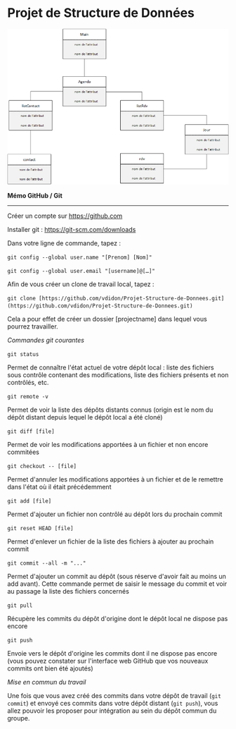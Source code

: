 # Projet de Structure de Données
![Schéma global](Schema_global.png)

**Mémo GitHub / Git**

** **

Créer un compte sur https://github.com

Installer git : https://git-scm.com/downloads

Dans votre ligne de commande, tapez :

`git config --global user.name "[Prenom] [Nom]"`

`git config --global user.email "[username]@[…]"`

Afin de vous créer un clone de travail local, tapez :

`git clone [https://github.com/vdidon/Projet-Structure-de-Donnees.git](https://github.com/vdidon/Projet-Structure-de-Donnees.git)`

Cela a pour effet de créer un dossier [projectname] dans lequel vous pourrez travailler.

*_Commandes git courantes_*

`git status`

Permet de connaître l'état actuel de votre dépôt local : liste des fichiers sous contrôle contenant des modifications, liste des fichiers présents et non contrôlés, etc.

`git remote -v`

Permet de voir la liste des dépôts distants connus (origin est le nom du dépôt distant depuis lequel le dépôt local a été cloné)

`git diff [file]`

Permet de voir les modifications apportées à un fichier et non encore commitées

`git checkout -- [file]`

Permet d'annuler les modifications apportées à un fichier et de le remettre dans l'état où il était précédemment

`git add [file]`

Permet d'ajouter un fichier non contrôlé au dépôt lors du prochain commit

`git reset HEAD [file]`

Permet d'enlever un fichier de la liste des fichiers à ajouter au prochain commit

`git commit --all -m "..."`

Permet d'ajouter un commit au dépôt (sous réserve d'avoir fait au moins un add avant). Cette commande permet de saisir le message du commit et voir au passage la liste des fichiers concernés

`git pull`

Récupère les commits du dépôt d'origine dont le dépôt local ne dispose pas encore

`git push`

Envoie vers le dépôt d'origine les commits dont il ne dispose pas encore (vous pouvez constater sur l'interface web GitHub que vos nouveaux commits ont bien été ajoutés)





*_Mise en commun du travail_*

Une fois que vous avez créé des commits dans votre dépôt de travail (`git commit`) et envoyé ces commits dans votre dépôt distant (`git push`), vous allez pouvoir les proposer pour intégration au sein du dépôt commun du groupe.